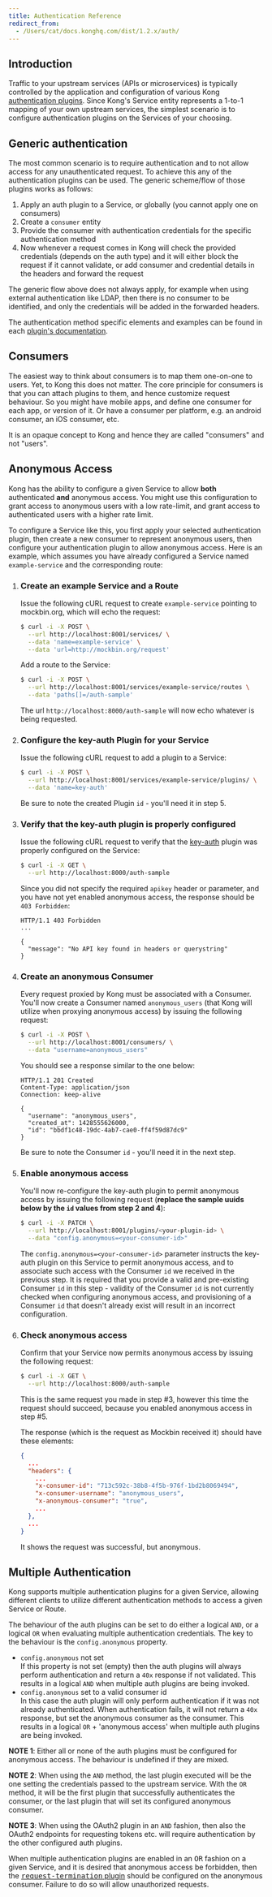 ```yaml
---
title: Authentication Reference
redirect_from:
  - /Users/cat/docs.konghq.com/dist/1.2.x/auth/
---
```


## Introduction

Traffic to your upstream services (APIs or microservices) is typically controlled by the application and
configuration of various Kong [authentication plugins][plugins]. Since Kong's Service entity represents
a 1-to-1 mapping of your own upstream services, the simplest scenario is to configure authentication
plugins on the Services of your choosing.

## Generic authentication

The most common scenario is to require authentication and to not allow access for any unauthenticated request.
To achieve this any of the authentication plugins can be used. The generic scheme/flow of those plugins
works as follows:

1. Apply an auth plugin to a Service, or globally (you cannot apply one on consumers)
2. Create a `consumer` entity
3. Provide the consumer with authentication credentials for the specific authentication method
4. Now whenever a request comes in Kong will check the provided credentials (depends on the auth type) and
   it will either block the request if it cannot validate, or add consumer and credential details
   in the headers and forward the request

The generic flow above does not always apply, for example when using external authentication like LDAP,
then there is no consumer to be identified, and only the credentials will be added in the forwarded headers.

The authentication method specific elements and examples can be found in each [plugin's documentation][plugins].

## Consumers

The easiest way to think about consumers is to map them one-on-one to users. Yet, to Kong this does not matter.
The core principle for consumers is that you can attach plugins to them, and hence customize request behaviour.
So you might have mobile apps, and define one consumer for each app, or version of it. Or have a consumer per
platform, e.g. an android consumer, an iOS consumer, etc.

It is an opaque concept to Kong and hence they are called "consumers" and not "users".

## Anonymous Access

Kong has the ability to configure a given Service to allow **both** authenticated **and** anonymous access.
You might use this configuration to grant access to anonymous users with a low rate-limit, and grant access
to authenticated users with a higher rate limit.

To configure a Service like this, you first apply your selected authentication plugin, then create a new
consumer to represent anonymous users, then configure your authentication plugin to allow anonymous
access. Here is an example, which assumes you have already configured a Service named `example-service` and
the corresponding route:

1. ### Create an example Service and a Route

   Issue the following cURL request to create `example-service` pointing to mockbin.org, which will echo
   the request:

   ```bash
   $ curl -i -X POST \
     --url http://localhost:8001/services/ \
     --data 'name=example-service' \
     --data 'url=http://mockbin.org/request'
   ```

   Add a route to the Service:

   ```bash
   $ curl -i -X POST \
     --url http://localhost:8001/services/example-service/routes \
     --data 'paths[]=/auth-sample'
   ```

   The url `http://localhost:8000/auth-sample` will now echo whatever is being requested.

2. ### Configure the key-auth Plugin for your Service

   Issue the following cURL request to add a plugin to a Service:

   ```bash
   $ curl -i -X POST \
     --url http://localhost:8001/services/example-service/plugins/ \
     --data 'name=key-auth'
   ```

   Be sure to note the created Plugin `id` - you'll need it in step 5.

3. ### Verify that the key-auth plugin is properly configured

   Issue the following cURL request to verify that the [key-auth][key-auth]
   plugin was properly configured on the Service:

   ```bash
   $ curl -i -X GET \
     --url http://localhost:8000/auth-sample
   ```

   Since you did not specify the required `apikey` header or parameter, and you have not yet
   enabled anonymous access, the response should be `403 Forbidden`:

   ```http
   HTTP/1.1 403 Forbidden
   ...

   {
     "message": "No API key found in headers or querystring"
   }
   ```

4. ### Create an anonymous Consumer

   Every request proxied by Kong must be associated with a Consumer. You'll now create a Consumer
   named `anonymous_users` (that Kong will utilize when proxying anonymous access) by issuing the
   following request:

   ```bash
   $ curl -i -X POST \
     --url http://localhost:8001/consumers/ \
     --data "username=anonymous_users"
   ```

   You should see a response similar to the one below:

   ```http
   HTTP/1.1 201 Created
   Content-Type: application/json
   Connection: keep-alive

   {
     "username": "anonymous_users",
     "created_at": 1428555626000,
     "id": "bbdf1c48-19dc-4ab7-cae0-ff4f59d87dc9"
   }
   ```

   Be sure to note the Consumer `id` - you'll need it in the next step.

5. ### Enable anonymous access

   You'll now re-configure the key-auth plugin to permit anonymous access by issuing the following
   request (**replace the sample uuids below by the `id` values from step 2 and 4**):

   ```bash
   $ curl -i -X PATCH \
     --url http://localhost:8001/plugins/<your-plugin-id> \
     --data "config.anonymous=<your-consumer-id>"
   ```

   The `config.anonymous=<your-consumer-id>` parameter instructs the key-auth plugin on this Service to permit
   anonymous access, and to associate such access with the Consumer `id` we received in the previous step. It is
   required that you provide a valid and pre-existing Consumer `id` in this step - validity of the Consumer `id`
   is not currently checked when configuring anonymous access, and provisioning of a Consumer `id` that doesn't already
   exist will result in an incorrect configuration.

6. ### Check anonymous access

   Confirm that your Service now permits anonymous access by issuing the following request:

   ```bash
   $ curl -i -X GET \
     --url http://localhost:8000/auth-sample
   ```

   This is the same request you made in step #3, however this time the request should succeed, because you
   enabled anonymous access in step #5.

   The response (which is the request as Mockbin received it) should have these elements:

   ```json
   {
     ...
     "headers": {
       ...
       "x-consumer-id": "713c592c-38b8-4f5b-976f-1bd2b8069494",
       "x-consumer-username": "anonymous_users",
       "x-anonymous-consumer": "true",
       ...
     },
     ...
   }
   ```

   It shows the request was successful, but anonymous.

## Multiple Authentication

Kong supports multiple authentication plugins for a given Service, allowing
different clients to utilize different authentication methods to access a given Service or Route.

The behaviour of the auth plugins can be set to do either a logical `AND`, or a logical `OR` when evaluating
multiple authentication credentials. The key to the behaviour is the `config.anonymous` property.

- `config.anonymous` not set <br/>
  If this property is not set (empty) then the auth plugins will always perform authentication and return
  a `40x` response if not validated. This results in a logical `AND` when multiple auth plugins are being
  invoked.
- `config.anonymous` set to a valid consumer id <br/>
  In this case the auth plugin will only perform authentication if it was not already authenticated. When
  authentication fails, it will not return a `40x` response, but set the anonymous consumer as the consumer. This
  results in a logical `OR` + 'anonymous access' when multiple auth plugins are being invoked.

**NOTE 1**: Either all or none of the auth plugins must be configured for anonymous access. The behaviour is
undefined if they are mixed.

**NOTE 2**: When using the `AND` method, the last plugin executed will be the one setting the credentials
passed to the upstream service. With the `OR` method, it will be the first plugin that successfully authenticates
the consumer, or the last plugin that will set its configured anonymous consumer.

**NOTE 3**: When using the OAuth2 plugin in an `AND` fashion, then also the OAuth2 endpoints for requesting
tokens etc. will require authentication by the other configured auth plugins.

<div class="alert alert-warning">
  When multiple authentication plugins are enabled in an <tt>OR</tt> fashion on a given Service, and it is desired that
  anonymous access be forbidden, then the <a href="/plugins/request-termination"><tt>request-termination</tt> plugin</a> should be
  configured on the anonymous consumer. Failure to do so will allow unauthorized requests.
</div>

[plugins]: https://konghq.com/plugins/
[key-auth]: /plugins/key-authentication
